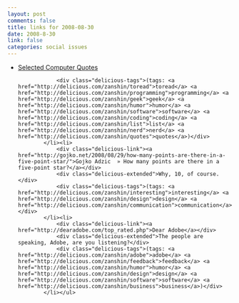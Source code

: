```yaml
--- 
layout: post
comments: false
title: links for 2008-08-30
date: 2008-8-30
link: false
categories: social issues
---
```

<ul class="delicious"><li>
                <div class="delicious-link"><a href="http://www.juixe.com/techknow/index.php/2008/08/17/favorite-programming-quotes/">Selected Computer Quotes</a></div>
                
                <div class="delicious-tags">(tags: <a href="http://delicious.com/zanshin/toread">toread</a> <a href="http://delicious.com/zanshin/programming">programming</a> <a href="http://delicious.com/zanshin/geek">geek</a> <a href="http://delicious.com/zanshin/humor">humor</a> <a href="http://delicious.com/zanshin/software">software</a> <a href="http://delicious.com/zanshin/coding">coding</a> <a href="http://delicious.com/zanshin/list">list</a> <a href="http://delicious.com/zanshin/nerd">nerd</a> <a href="http://delicious.com/zanshin/quotes">quotes</a>)</div>
            </li><li>
                <div class="delicious-link"><a href="http://gojko.net/2008/08/29/how-many-points-are-there-in-a-five-point-star/">Gojko Adzic  » How many points are there in a five-point star?</a></div>
                <div class="delicious-extended">Why, 10, of course.</div>
                <div class="delicious-tags">(tags: <a href="http://delicious.com/zanshin/interesting">interesting</a> <a href="http://delicious.com/zanshin/design">design</a> <a href="http://delicious.com/zanshin/communication">communication</a>)</div>
            </li><li>
                <div class="delicious-link"><a href="http://dearadobe.com/top_rated.php">Dear Adobe</a></div>
                <div class="delicious-extended">The people are speaking, Adobe, are you listening?</div>
                <div class="delicious-tags">(tags: <a href="http://delicious.com/zanshin/adobe">adobe</a> <a href="http://delicious.com/zanshin/feedback">feedback</a> <a href="http://delicious.com/zanshin/humor">humor</a> <a href="http://delicious.com/zanshin/design">design</a> <a href="http://delicious.com/zanshin/software">software</a> <a href="http://delicious.com/zanshin/business">business</a>)</div>
            </li></ul>
